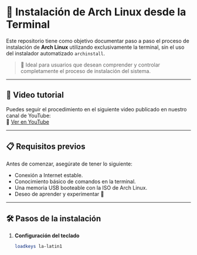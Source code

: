 # 🐧 Instalación de Arch Linux desde la Terminal

Este repositorio tiene como objetivo documentar paso a paso el proceso de instalación de **Arch Linux** utilizando exclusivamente la terminal, sin el uso del instalador automatizado `archinstall`.

> 📌 Ideal para usuarios que desean comprender y controlar completamente el proceso de instalación del sistema.

---

## 🎥 Video tutorial

Puedes seguir el procedimiento en el siguiente video publicado en nuestro canal de YouTube:  
🔗 [Ver en YouTube](https://www.youtube.com/tu-enlace-aqui)

---

## 📋 Requisitos previos

Antes de comenzar, asegúrate de tener lo siguiente:

- Conexión a Internet estable.
- Conocimiento básico de comandos en la terminal.
- Una memoria USB booteable con la ISO de Arch Linux.
- Deseo de aprender y experimentar 🧠

---

## 🛠️ Pasos de la instalación

1. **Configuración del teclado**
   ```bash
   loadkeys la-latin1
